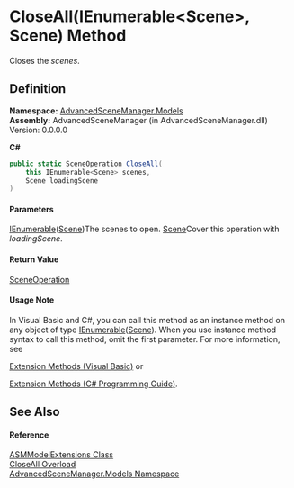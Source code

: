 # CloseAll(IEnumerable\<Scene>, Scene) Method

Closes the _scenes_.

## Definition

**Namespace:** [AdvancedSceneManager.Models](N_AdvancedSceneManager_Models.md)\
**Assembly:** AdvancedSceneManager (in AdvancedSceneManager.dll) Version: 0.0.0.0

**C#**

```c#
public static SceneOperation CloseAll(
	this IEnumerable<Scene> scenes,
	Scene loadingScene
)
```

#### Parameters

&#x20; [IEnumerable](https://learn.microsoft.com/dotnet/api/system.collections.generic.ienumerable-1)([Scene](T_AdvancedSceneManager_Models_Scene.md))The scenes to open.  [Scene](T_AdvancedSceneManager_Models_Scene.md)Cover this operation with _loadingScene_.

#### Return Value

[SceneOperation](T_AdvancedSceneManager_Core_SceneOperation.md)

#### Usage Note

In Visual Basic and C#, you can call this method as an instance method on any object of type [IEnumerable](https://learn.microsoft.com/dotnet/api/system.collections.generic.ienumerable-1)([Scene](T_AdvancedSceneManager_Models_Scene.md)). When you use instance method syntax to call this method, omit the first parameter. For more information, see

[Extension Methods (Visual Basic)](https://docs.microsoft.com/dotnet/visual-basic/programming-guide/language-features/procedures/extension-methods) or

[Extension Methods (C# Programming Guide)](https://docs.microsoft.com/dotnet/csharp/programming-guide/classes-and-structs/extension-methods).

## See Also

#### Reference

[ASMModelExtensions Class](T_AdvancedSceneManager_Models_ASMModelExtensions.md)\
[CloseAll Overload](Overload_AdvancedSceneManager_Models_ASMModelExtensions_CloseAll.md)\
[AdvancedSceneManager.Models Namespace](N_AdvancedSceneManager_Models.md)
